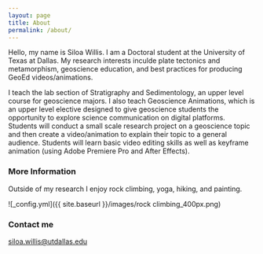 ```yaml
---
layout: page
title: About
permalink: /about/
---
```


Hello, my name is Siloa Willis. I am a Doctoral student at the University of Texas at Dallas. My research interests inculde plate tectonics and metamorphism, geoscience education, and best practices for producing GeoEd videos/animations.

I teach the lab section of Stratigraphy and Sedimentology, an upper level course for geoscience majors. I also teach Geoscience Animations, which is an upper level elective designed to give geoscience students the opportunity to explore science communication on digital platforms. Students will conduct a small scale research project on a geoscience topic and then create a video/animation to explain their topic to a general audience. Students will learn basic video editing skills as well as keyframe animation (using Adobe Premiere Pro and After Effects).

### More Information

Outside of my research I enjoy rock climbing, yoga, hiking, and painting.

![_config.yml]({{ site.baseurl }}/images/rock climbing_400px.png)

### Contact me

[siloa.willis@utdallas.edu](mailto:email@domain.com)
